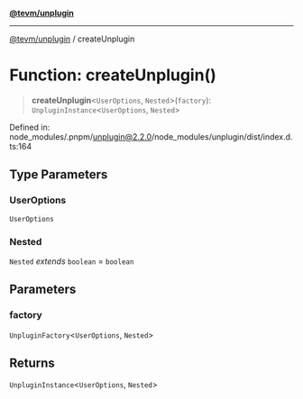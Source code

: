[**@tevm/unplugin**](../README.md)

***

[@tevm/unplugin](../globals.md) / createUnplugin

# Function: createUnplugin()

> **createUnplugin**\<`UserOptions`, `Nested`\>(`factory`): `UnpluginInstance`\<`UserOptions`, `Nested`\>

Defined in: node\_modules/.pnpm/unplugin@2.2.0/node\_modules/unplugin/dist/index.d.ts:164

## Type Parameters

### UserOptions

`UserOptions`

### Nested

`Nested` *extends* `boolean` = `boolean`

## Parameters

### factory

`UnpluginFactory`\<`UserOptions`, `Nested`\>

## Returns

`UnpluginInstance`\<`UserOptions`, `Nested`\>
